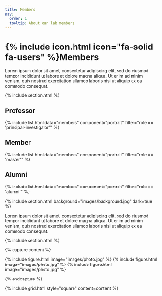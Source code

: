 ```yaml
---
title: Members
nav:
  order: 1
  tooltip: About our lab members
---
```


# {% include icon.html icon="fa-solid fa-users" %}Members

Lorem ipsum dolor sit amet, consectetur adipiscing elit, sed do eiusmod tempor
incididunt ut labore et dolore magna aliqua. Ut enim ad minim veniam, quis
nostrud exercitation ullamco laboris nisi ut aliquip ex ea commodo consequat.

{% include section.html %}

<h2>Professor</h2>
<div class="member-section">
  {% include list.html data="members" component="portrait" filter="role == 'principal-investigator'" %}
</div>

<h2>Member</h2>
<div class="member-section">
  {% include list.html data="members" component="portrait" filter="role == 'master'" %}
</div>

<h2>Alumni</h2>
<div class="member-section">
  {% include list.html data="members" component="portrait" filter="role == 'alumni'" %}
</div>

{% include section.html background="images/background.jpg" dark=true %}

Lorem ipsum dolor sit amet, consectetur adipiscing elit, sed do eiusmod tempor
incididunt ut labore et dolore magna aliqua. Ut enim ad minim veniam, quis
nostrud exercitation ullamco laboris nisi ut aliquip ex ea commodo consequat.

{% include section.html %}

{% capture content %}

{% include figure.html image="images/photo.jpg" %}
{% include figure.html image="images/photo.jpg" %}
{% include figure.html image="images/photo.jpg" %}

{% endcapture %}

{% include grid.html style="square" content=content %}
